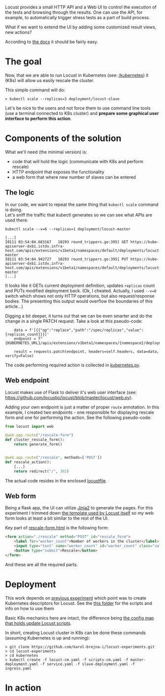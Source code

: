 Locust provides a small HTTP API and a Web UI to control the execution of the tests and browsing through the results. 
One can use the API, for example, to automatically trigger stress tests as a part of build process.

What if we want to extend the UI by adding some customized result views, new actions?

According to [the docs](https://docs.locust.io/en/latest/extending-locust.html) it should be fairly easy.

# The goal

Now, that we are able to run Locust in Kubernetes (see: [/kubernetes](../kubernetes)) it (K8s) will allow us easily rescale the cluster.

This simple command will do:
```
> kubectl scale --replicas=3 deployment/locust-slave
```

Let's be nice to the users and not force them to use command line tools (use a terminal connected to K8s cluster) and **prepare some graphical user interface to perform this action**.

# Components of the solution

What we'll need (the minimal version) is:
* code that will hold the logic (communicate with K8s and perform rescale)
* HTTP endpoint that exposes the functionality 
* a web form that where new number of slaves can be entered
 
## The logic
In our code, we want to repeat the same thing that `kubectl scale` command is doing.  
Let's sniff the traffic that kubectl generates so we can see what APIs are used there:
```
kubectl scale --v=6 --replicas=1 deployment/locust-master

[...]
I0111 03:54:04.683167   10293 round_trippers.go:395] GET https://kube-apiserver-dxb1.istdx.infra-host.com/apis/extensions/v1beta1/namespaces/default/deployments/locust-master
I0111 03:54:04.942727   10293 round_trippers.go:395] PUT https://kube-apiserver-dxb1.istdx.infra-host.com/apis/extensions/v1beta1/namespaces/default/deployments/locust-master
[...]
```

It looks like it GETs current deployment definition, updates `replicas` count and PUTs modified deployment back.
(Ok, I cheated. Actually, I used `--v=8` switch which shows not only HTTP operations, but also request/response bodies. The presenting this output would overflow the boundaries of this article...)

Digging a bit deeper, it turns out that we can be even smarter and do the change in a single PATCH request. Take a look at this pseudo-code:
```
    data = f'[{{"op":"replace","path":"/spec/replicas","value": {replicas_count}}}]'
    endpoint = f"{KUBERNETES_URL}/apis/extensions/v1beta1/namespaces/{namespace}/deployments/{deployment}/scale"
    
    result = requests.patch(endpoint, headers=self.headers, data=data, verify=False)
``` 

The code performing required action is collected in [kubernetes.py](./locust-scripts/kubernetes.py).

## Web endpoint
Locust makes use of Flask to deliver it's web user interface (see: https://github.com/locustio/locust/blob/master/locust/web.py).

Adding your own endpoint is just a matter of proper `route` annotation.
In this example, I created two endpoints - one responsible for displaying rescale form and one for performing the action.
See the following pseudo-code:

```python
from locust import web

@web.app.route("/rescale-form")
def cluster_rescale_form():
    return generate_form()


@web.app.route("/rescale", methods=['POST'])
def rescale_action():
    [...]
    return redirect("/", 302)
```

The actual code resides in the enclosed [locustfile](./locust-scripts/locustfile.py).

## Web form
Being a flask app, the UI can utilize [Jinja2](http://jinja.pocoo.org/) to generate the pages.
For this experiment I trimmed down [the template used by Locust itself](https://github.com/locustio/locust/blob/master/locust/templates/index.html)
so my web form looks at least a bit similar to the rest of the UI.

Key part of [rescale-form.html](./locust-scripts/rescale-form.html) is the following form:
```html
<form action="./rescale" method="POST" id="rescale_form">
    <label for="worker_count">Number of workers in the cluster</label>
    <input type="text" name="worker_count" id="worker_count" class="val" /><br>
    <button type="submit">Rescale</button>
</form>
```

And these are all the required parts.

# Deployment
This work depends on [previous experiment](https://medium.com/locust-io-experiments/locust-io-experiments-running-in-kubernetes-95447571a550) which point was to create Kubernetes descriptors for Locust. See the [this folder](../kubernetes) for the scripts and info on how to use them

Basic K8s mechanics here are intact, the difference being [the config map that holds update Locust scripts](./kubernetes/scripts-cm.yaml).

In short, creating Locust cluster in K8s can be done these commands (assuming Kubernetes is up and running):

    > git clone https://github.com/karol-brejna-i/locust-experiments.git
    > cd locust-experiments
    > cd kubernetes
    > kubectl create -f locust-cm.yaml -f scripts-cm.yaml -f master-deployment.yaml -f service.yaml -f slave-deployment.yaml -f ingress.yaml


# In action

